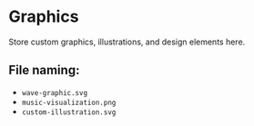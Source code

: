 # Graphics

Store custom graphics, illustrations, and design elements here.

## File naming:
- `wave-graphic.svg`
- `music-visualization.png`
- `custom-illustration.svg`
